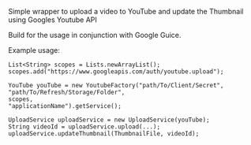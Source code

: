 Simple wrapper to upload a video to YouTube and update the Thumbnail using Googles Youtube API

Build for the usage in conjunction with Google Guice.

Example usage:

```
List<String> scopes = Lists.newArrayList();
scopes.add("https://www.googleapis.com/auth/youtube.upload");

YouTube youTube = new YoutubeFactory("path/To/Client/Secret",
"path/To/Refresh/Storage/Folder",
scopes,
"applicationName").getService();

UploadService uploadService = new UploadService(youTube);
String videoId = uploadService.upload(...);
uploadService.updateThumbnail(ThumbnailFile, videoId);
```